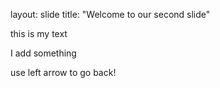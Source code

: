 layout: slide
title: "Welcome to our second slide"

this is my text

I add something

use left arrow to go back!
